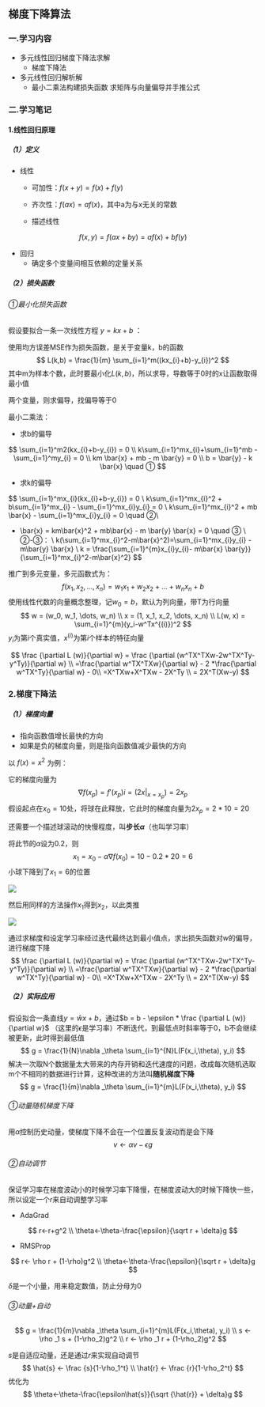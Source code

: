 ## 梯度下降算法

### 一.学习内容

* 多元线性回归梯度下降法求解
  * 梯度下降法
* 多元线性回归解析解
  * 最小二乘法构建损失函数 求矩阵与向量偏导并手推公式

### 二.学习笔记

#### 1.线性回归原理

##### （1）定义

* 线性

  * 可加性：$f(x+y) = f(x) + f(y)$

  * 齐次性：$f(ax) = af(x)$，其中a为与x无关的常数
  * 描述线性

$$
f(x, y) = f(ax+by) = af(x)+bf(y)
$$

* 回归
  * 确定多个变量间相互依赖的定量关系

##### （2）损失函数

###### ①最小化损失函数

假设要拟合一条一次线性方程 $y=kx+b$ ：

使用均方误差MSE作为损失函数，是关于变量k，b的函数
$$
L(k,b) = \frac{1}{m} \sum_{i=1}^m((kx_{i}+b)-y_{i})^2
$$
其中m为样本个数，此时要最小化$L(k,b)$，所以求导，导数等于0时的x让函数取得最小值

两个变量，则求偏导，找偏导等于0

最小二乘法：

* 求b的偏导

$$
\sum_{i=1}^m2(kx_{i}+b-y_{i}) = 0 \\
k\sum_{i=1}^mx_{i}+\sum_{i=1}^mb - \sum_{i=1}^my_{i} = 0 \\
km \bar{x} + mb - m \bar{y} = 0 \\
b = \bar{y} - k \bar{x} \quad ①
$$

* 求k的偏导

$$
\sum_{i=1}^mx_{i}(kx_{i}+b-y_{i}) = 0 \\
k\sum_{i=1}^mx_{i}^2 + b\sum_{i=1}^mx_{i} - \sum_{i=1}^mx_{i}y_{i} = 0 \\
k\sum_{i=1}^mx_{i}^2 + mb \bar{x} - \sum_{i=1}^mx_{i}y_{i} = 0 \quad ②\\ 
* \bar{x} = km\bar{x}^2 + mb\bar{x} - m \bar{y} \bar{x} = 0 \quad ③ \\
②-③： \\
k(\sum_{i=1}^mx_{i}^2-m\bar{x}^2)=\sum_{i=1}^mx_{i}y_{i} - m\bar{y} \bar{x} \\
k = \frac{\sum_{i=1}^{m}x_{i}y_{i}- m\bar{x} \bar{y}}{\sum_{i=1}^mx_{i}^2-m\bar{x}^2}
$$

推广到多元变量，多元函数式为：
$$
f(x_1, x_2, \dots, x_n) = w_1x_1+w_2x_2+\dots+w_nx_n+b
$$
使用线性代数的向量概念整理，记$w_0=b$，默认为列向量，带T为行向量
$$
w = (w_0, w_1, \dots, w_n) \\
x = (1, x_1, x_2, \dots, x_n) \\
L(w, x) = \sum_{i=1}^{m}(y_i-w^Tx^{(i)})^2
$$
$y_i$为第$i$个真实值，$x^{(i)}$为第$i$个样本的特征向量

$$
\frac {\partial L (w)}{\partial w} = 
\frac {\partial (w^TX^TXw-2w^TX^Ty-y^Ty)}{\partial w} \\
=\frac{\partial w^TX^TXw}{\partial w} - 2 *\frac{\partial w^TX^Ty}{\partial w} - 0\\
=X^TXw+X^TXw - 2X^Ty \\
= 2X^T(Xw-y)
$$


### 2.梯度下降法

##### （1）梯度向量

* 指向函数值增长最快的方向
* 如果是负的梯度向量，则是指向函数值减少最快的方向

以 $f(x)=x^2$ 为例：

它的梯度向量为
$$
\nabla f(x_p) = f'(x_p)i = (2x|_{x=x_p}) = 2x_p
$$
假设起点在$x_0=10$处，将球在此释放，它此时的梯度向量为$2x_p=2*10=20$

还需要一个描述球滚动的快慢程度，叫**步长$\alpha$**（也叫学习率）

将此节的$\alpha$设为0.2，则
$$
x_1 = x_0 - \alpha \nabla f(x_0) = 10 - 0.2*20 = 6
$$
小球下降到了$x_1 = 6$的位置

![](https://sevanthea7.oss-cn-beijing.aliyuncs.com/QGworks/202402051117236.png)

然后用同样的方法操作$x_1$得到$x_2$，以此类推

![](https://sevanthea7.oss-cn-beijing.aliyuncs.com/QGworks/202402051121807.png)

通过求梯度和设定学习率经过迭代最终达到最小值点，求出损失函数对$w$的偏导，进行梯度下降
$$
\frac {\partial L (w)}{\partial w} = 
\frac {\partial (w^TX^TXw-2w^TX^Ty-y^Ty)}{\partial w} \\
=\frac{\partial w^TX^TXw}{\partial w} - 2 *\frac{\partial w^TX^Ty}{\partial w} - 0\\
=X^TXw+X^TXw - 2X^Ty \\
= 2X^T(Xw-y)
$$

##### （2）实际应用

假设拟合一条直线$y=\hat{w}x+b$，通过$b = b - \epsilon * \frac {\partial L (w)}{\partial w}$ （这里的$\epsilon$是学习率）不断迭代，到最低点时斜率等于0，b不会继续被更新，此时得到最低值
$$
g = \frac{1}{N}\nabla _\theta \sum_{i=1}^{N}L(F(x_i,\theta), y_i)
$$
解决一次取N个数据量太大带来的内存开销和迭代速度的问题，改成每次随机选取m个不相同的数据进行计算，这种改进的方法叫**随机梯度下降**
$$
g = \frac{1}{m}\nabla _\theta \sum_{i=1}^{m}L(F(x_i,\theta), y_i)
$$

###### ①动量随机梯度下降

用$\alpha$控制历史动量，使梯度下降不会在一个位置反复波动而是会下降
$$
v←\alpha v - \epsilon g
$$

###### ②自动调节

保证学习率在梯度波动小的时候学习率下降慢，在梯度波动大的时候下降快一些，所以设定一个$r$来自动调整学习率

* AdaGrad

$$
r←r+g^2 \\
\theta←\theta-\frac{\epsilon}{\sqrt r + \delta}g
$$

* RMSProp

$$
r← \rho r + (1-\rho)g^2 \\
\theta←\theta-\frac{\epsilon}{\sqrt r + \delta}g
$$

$\delta$是一个小量，用来稳定数值，防止分母为0

###### ③动量+自动

$$
g = \frac{1}{m}\nabla _\theta \sum_{i=1}^{m}L(F(x_i,\theta), y_i) \\
s ← \rho _1 s + (1-\rho_2)g^2 \\
r ← \rho _1 r + (1-\rho_2)g^2
$$

$s$是自适应动量，还是通过$r$来实现自动调节
$$
\hat{s} ← \frac {s}{1-\rho_1^t} \\
\hat{r} ← \frac {r}{1-\rho_2^t}
$$
优化为
$$
\theta←\theta-\frac{\epsilon\hat{s}}{\sqrt {\hat{r}} + \delta}g
$$


